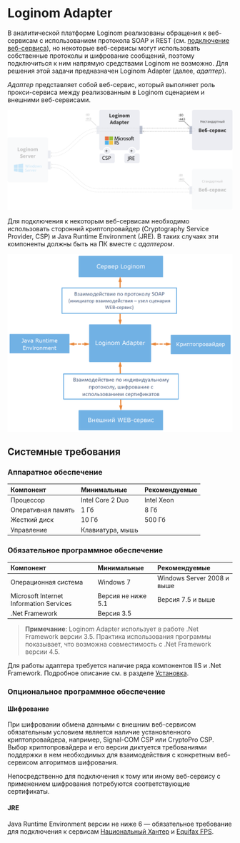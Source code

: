 # Loginom Adapter

В аналитической платформе Loginom реализованы обращения к веб-сервисам c использованием протокола SOAP и REST (см. [подключение веб-сервиса](https://help.loginom.ru/userguide/integration/connections/list/web-service.html)), но некоторые веб-сервисы могут использовать собственные протоколы и шифрование сообщений, поэтому подключиться к ним напрямую средствами Loginom не возможно. Для решения этой задачи предназначен Loginom Adapter (далее, *адаптер*).

*Адаптер* представляет собой веб-сервис, который выполняет роль прокси-сервиса между реализованным в Loginom сценарием и внешними веб-сервисами.

![Рисунок 1 – Типичная схема взаимодействия Loginom Server с внешним веб-сервисом с использованием адаптера](../images/adapter2.svg)

Для подключения к некоторым веб-сервисам необходимо использовать сторонний криптопровайдер (Cryptography Service Provider, CSP) и Java Runtime Environment (JRE). В таких случаях эти компоненты должны быть на ПК вместе с *адаптером*.

![Рисунок 2 – Типичная схема взаимодействия компонентов системы с использованием адаптера](component_interaction_scheme.png)

## Системные требования

### Аппаратное обеспечение

| Компонент | Минимальные | Рекомендуемые |
|:--- |:---|:--- |
| Процессор | Intel Core 2 Duo | Intel Xeon |
| Оперативная память | 1 Гб | 8 Гб |
| Жесткий диск | 10 Гб | 500 Гб |
| Управление | Клавиатура, мышь | &nbsp; |

### Обязательное программное обеспечение

| Компонент | Минимальные | Рекомендуемые |
|:--- |:---|:--- |
| Операционная система | Windows 7 | Windows Server 2008 и выше |
| Microsoft Internet Information Services | Версия не ниже 5.1 | Версия 7.5 и выше |
| .Net Framework | Версия 3.5 | &nbsp; |

> **Примечание**: Loginom Adapter использует в работе .Net Framework версии 3.5. Практика использования программы показывает, что возможна совместимость с .Net Framework версии 4.5.

Для работы адаптера требуется наличие ряда компонентов IIS и .Net Framework. Подробное описание см. в разделе [Установка](.\setup\README.md).

### Опциональное программное обеспечение

#### Шифрование

При шифровании обмена данными с внешним веб-сервисом обязательным условием является наличие установленного криптопровайдера, например, Signal-COM CSP или CryptoPro CSP. Выбор криптопровайдера и его версии диктуется требованиями поддержки в нем необходимых для взаимодействия с конкретным веб-сервисом алгоритмов шифрования.

Непосредственно для подключения к тому или иному веб-сервису с применением шифрования потребуются соответствующие сертификаты.

#### JRE

Java Runtime Environment версии не ниже 6 — обязательное требование для подключения к сервисам [Национальный Хантер](https://bki-okb.ru/corp/services/national-hunter) и [Equifax FPS](https://www.equifax.ru).
